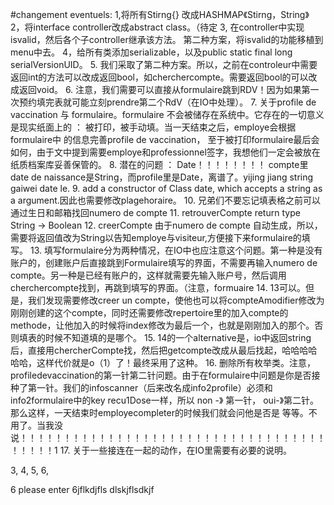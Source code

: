 #changement eventuels:
1,将所有Stirng{} 改成HASHMAP《Stirng，String》
2，将interface controller改成abstract class。（待定
3, 在controller中实现isvalid，然后各个子controller继承该方法。
第二种方案，将isvalid的功能移植到menu中去。
4，给所有类添加serializable，以及public static final long serialVersionUID。
5. 我们采取了第二种方案。所以，之前在controleur中需要返回int的方法可以改成返回bool，如cherchercompte。需要返回bool的可以改成返回void。 
6. 注意，我们需要可以直接从formulaire跳到RDV！因为如果第一次预约填完表就可能立刻prendre第二个RdV（在IO中处理）。
7. 关于profile de vaccination 与 formulaire。formulaire 不会被储存在系统中。它存在的一切意义是现实纸面上的 ： 被打印，被手动填。当一天结束之后，employe会根据formulaire中 的信息完善profile de vaccination， 至于被打印formulaire最后会如何，由于文中提到需要employe和professionnel签字，我想他们一定会被放在纸质档案库妥善保管的。
8. 潜在的问题 ： Date！！！！！！！！ compte里 date de naissance是String，而profile里是Date，离谱了。yijing jiang string gaiwei date le.
9. add a constructor of Class date, which accepts a string as a argument.因此也需要修改plagehoraire。
10. 兄弟们不要忘记填表格之前可以通过生日和邮箱找回numero de compte
11. retrouverCompte return type String -> Boolean
12. creerCompte 由于numero de compte 自动生成，所以，需要将返回值改为String以告知employe与visiteur,方便接下来formulaire的填写。
13. 填写formulaire分为两种情况，在IO中也应注意这个问题。第一种是没有账户的，创建账户后直接跳到Formulaire填写的界面，不需要再输入numero de compte。另一种是已经有账户的，这样就需要先输入账户号，然后调用cherchercompte找到，再跳到填写的界面。（注意，formuaire
14. 13可以。但是，我们发现需要修改creer un compte，使他也可以将compteAmodifier修改为刚刚创建的这个compte，同时还需要修改repertoire里的加入compte的methode，让他加入的时候将index修改为最后一个，也就是刚刚加入的那个。否则填表的时候不知道填的是哪个。
15. 14的一个alternative是，io中返回string后，直接用chercherCompte找，然后把getcompte改成从最后找起，哈哈哈哈哈哈，这样代价就是o（1）了！最终采用了这种。
16. 删除所有枚举类。注意，profiledevaccination的第一针第二针问题。由于在formulaire中问题是你是否接种了第一针。我们的infoscanner（后来改名成info2profile）必须和info2formulaire中的key recu1Dose一样，所以 non -》 第一针， oui-》第二针。那么这样，一天结束时employecompleter的时候我们就会问他是否是 等等。不用了。当我没说！！！！！！！！！！！！！！！！！！！！！！！！！！！！！！！！！！！！！！！！1
17. 关于一些接连在一起的动作，在IO里需要有必要的说明。





3, 
4,
5,
6,

6
please enter 6jflkdjfls
dlskjflsdkjf

